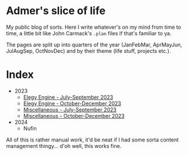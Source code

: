 
# Admer's slice of life

My public blog of sorts. Here I write whatever's on my mind from time to time, a little bit like John Carmack's `.plan` files if that's familiar to ya.

The pages are split up into quarters of the year (JanFebMar, AprMayJun, JulAugSep, OctNovDec) and by their theme (life stuff, projects etc.).

# Index

* 2023
	* [Elegy Engine - July-September 2023](pages/2023-q3-elegy.md)
	* [Elegy Engine - October-December 2023](pages/2023-q4-elegy.md)
	* [Miscellaneous - July-September 2023](pages/2023-q3-misc.md)
	* [Miscellaneous - October-December 2023](pages/2023-q4-misc.md)
* 2024
	* Nufin

All of this is rather manual work, it'd be neat if I had some sorta content management thingy... d'oh well, this works fine.
